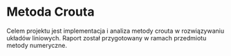 # Metoda Crouta

Celem projektu jest implementacja i analiza metody crouta w rozwiązywaniu układów liniowych. Raport został przygotowany w ramach przedmiotu metody numeryczne.
